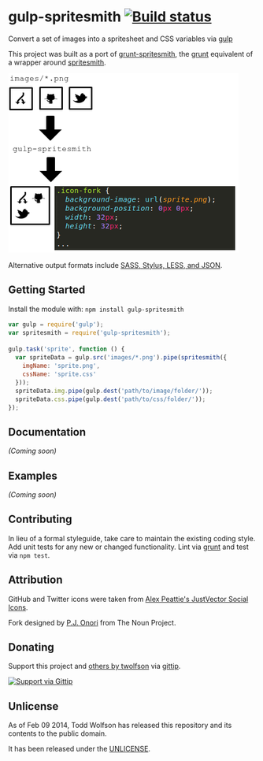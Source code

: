 # gulp-spritesmith [![Build status](https://travis-ci.org/twolfson/gulp-spritesmith.png?branch=master)](https://travis-ci.org/twolfson/gulp-spritesmith)

Convert a set of images into a spritesheet and CSS variables via [gulp][]

This project was built as a port of [grunt-spritesmith][], the [grunt][] equivalent of a wrapper around [spritesmith][].

[gulp]: http://gulpjs.com/
[grunt-spritesmith]: https://github.com/Ensighten/grunt-spritesmith
[grunt]: http://gruntjs.com/
[spritesmith]: https://github.com/Ensighten/spritesmith

![Example input/output](docs/example.png)

Alternative output formats include [SASS, Stylus, LESS, and JSON][css-formats].

[css-formats]: TODO

## Getting Started
Install the module with: `npm install gulp-spritesmith`

```javascript
var gulp = require('gulp');
var spritesmith = require('gulp-spritesmith');

gulp.task('sprite', function () {
  var spriteData = gulp.src('images/*.png').pipe(spritesmith({
    imgName: 'sprite.png',
    cssName: 'sprite.css'
  }));
  spriteData.img.pipe(gulp.dest('path/to/image/folder/'));
  spriteData.css.pipe(gulp.dest('path/to/css/folder/'));
});
```

## Documentation
_(Coming soon)_

## Examples
_(Coming soon)_

## Contributing
In lieu of a formal styleguide, take care to maintain the existing coding style. Add unit tests for any new or changed functionality. Lint via [grunt](https://github.com/gruntjs/grunt) and test via `npm test`.

## Attribution
GitHub and Twitter icons were taken from [Alex Peattie's JustVector Social Icons][justvector].

Fork designed by [P.J. Onori][onori] from The Noun Project.

[justvector]: http://alexpeattie.com/projects/justvector_icons/
[noun-fork-icon]: http://thenounproject.com/noun/fork/#icon-No2813
[onori]: http://thenounproject.com/somerandomdude

## Donating
Support this project and [others by twolfson][gittip] via [gittip][].

[![Support via Gittip][gittip-badge]][gittip]

[gittip-badge]: https://rawgithub.com/twolfson/gittip-badge/master/dist/gittip.png
[gittip]: https://www.gittip.com/twolfson/

## Unlicense
As of Feb 09 2014, Todd Wolfson has released this repository and its contents to the public domain.

It has been released under the [UNLICENSE][].

[UNLICENSE]: UNLICENSE
